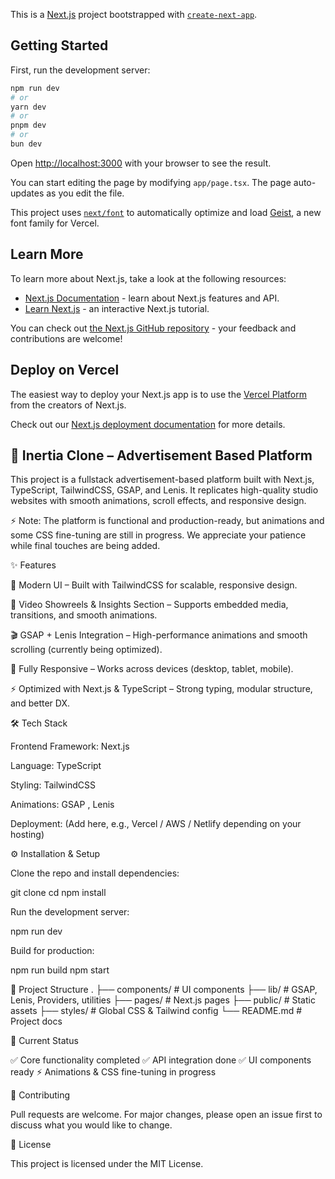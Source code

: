 This is a [Next.js](https://nextjs.org) project bootstrapped with [`create-next-app`](https://nextjs.org/docs/app/api-reference/cli/create-next-app).

## Getting Started

First, run the development server:

```bash
npm run dev
# or
yarn dev
# or
pnpm dev
# or
bun dev
```

Open [http://localhost:3000](http://localhost:3000) with your browser to see the result.

You can start editing the page by modifying `app/page.tsx`. The page auto-updates as you edit the file.

This project uses [`next/font`](https://nextjs.org/docs/app/building-your-application/optimizing/fonts) to automatically optimize and load [Geist](https://vercel.com/font), a new font family for Vercel.

## Learn More

To learn more about Next.js, take a look at the following resources:

- [Next.js Documentation](https://nextjs.org/docs) - learn about Next.js features and API.
- [Learn Next.js](https://nextjs.org/learn) - an interactive Next.js tutorial.

You can check out [the Next.js GitHub repository](https://github.com/vercel/next.js) - your feedback and contributions are welcome!

## Deploy on Vercel

The easiest way to deploy your Next.js app is to use the [Vercel Platform](https://vercel.com/new?utm_medium=default-template&filter=next.js&utm_source=create-next-app&utm_campaign=create-next-app-readme) from the creators of Next.js.

Check out our [Next.js deployment documentation](https://nextjs.org/docs/app/building-your-application/deploying) for more details.


## 🚀 Inertia Clone – Advertisement Based Platform

This project is a fullstack advertisement-based platform built with Next.js, TypeScript, TailwindCSS, GSAP, and Lenis. It replicates high-quality studio websites with smooth animations, scroll effects, and responsive design.

⚡ Note: The platform is functional and production-ready, but animations and some CSS fine-tuning are still in progress. We appreciate your patience while final touches are being added.

✨ Features

🎨 Modern UI – Built with TailwindCSS for scalable, responsive design.

🎥 Video Showreels & Insights Section – Supports embedded media, transitions, and smooth animations.

🎬 GSAP + Lenis Integration – High-performance animations and smooth scrolling (currently being optimized).

📱 Fully Responsive – Works across devices (desktop, tablet, mobile).

⚡ Optimized with Next.js & TypeScript – Strong typing, modular structure, and better DX.

🛠️ Tech Stack

Frontend Framework: Next.js

Language: TypeScript

Styling: TailwindCSS

Animations: GSAP
, Lenis

Deployment: (Add here, e.g., Vercel / AWS / Netlify depending on your hosting)

⚙️ Installation & Setup

Clone the repo and install dependencies:

git clone <your-repo-url>
cd <your-project>
npm install

Run the development server:

npm run dev

Build for production:

npm run build
npm start

📂 Project Structure
.
├── components/       # UI components
├── lib/              # GSAP, Lenis, Providers, utilities
├── pages/            # Next.js pages
├── public/           # Static assets
├── styles/           # Global CSS & Tailwind config
└── README.md         # Project docs

🚧 Current Status

✅ Core functionality completed
✅ API integration done
✅ UI components ready
⚡ Animations & CSS fine-tuning in progress

🤝 Contributing

Pull requests are welcome. For major changes, please open an issue first to discuss what you would like to change.

📜 License

This project is licensed under the MIT License.
